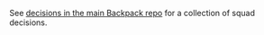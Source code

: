 See [decisions in the main Backpack repo](https://github.com/Skyscanner/backpack/tree/master/decisions) for a collection of squad decisions.
